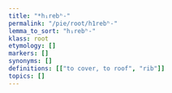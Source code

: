 ```yaml
---
title: "*h₁rebʰ-"
permalink: "/pie/root/h1rebʰ-"
lemma_to_sort: "h₁rebʰ-"
klass: root
etymology: []
markers: []
synonyms: []
definitions: [["to cover, to roof", "rib"]]
topics: []
---
```

